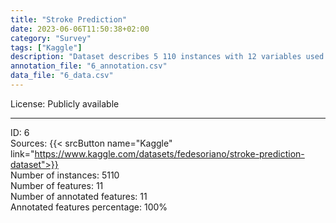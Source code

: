 ```yaml
---
title: "Stroke Prediction"
date: 2023-06-06T11:50:38+02:00
category: "Survey"
tags: ["Kaggle"]
description: "Dataset describes 5 110 instances with 12 variables used to predict whether a patient is likely to get a stroke. This data has no credentialed resources and was made available for educational purposes. Variables include gender, age, information about comorbidities, and smoking status."
annotation_file: "6_annotation.csv"
data_file: "6_data.csv"
---
```


License: Publicly available 

 --- 
ID: 6 \
Sources: {{< srcButton name="Kaggle" link="https://www.kaggle.com/datasets/fedesoriano/stroke-prediction-dataset">}}  \
Number of instances: 5110 \
Number of features: 11 \
Number of annotated features: 11 \
Annotated features percentage: 100% 
